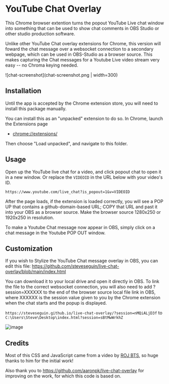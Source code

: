 YouTube Chat Overlay
====================

This Chrome browser extention turns the popout YouTube Live chat window into something that can be used to show chat comments in OBS Studio or other studio production software.

Unlike other YouTube Chat overlay extensions for Chrome, this version will foward the chat message over a websocket connection to a secondary webpage, which can be used in OBS-Studio as a browser source. This makes capturing the Chat messages for a Youtube Live video stream very easy -- no Chroma keying needed.



![chat-screenshot](chat-screenshot.png | width=300)

## Installation

Until the app is accepted by the Chrome extension store, you will need to install this package manually.

You can install this as an "unpacked" extension to do so. In Chrome, launch the Extensions page

* [chrome://extensions/](chrome://extensions/)

Then choose "Load unpacked", and navigate to this folder.

## Usage

Open up the YouTube live chat for a video, and click popout chat to open it in a new window. Or replace the `VIDEOID` in the URL below with your video's ID.

`https://www.youtube.com/live_chat?is_popout=1&v=VIDEOID`

After the page loads, if the extension is loaded correctly, you will see a POP UP that contains a github-domain-based URL; COPY that URL and past it into your OBS as a browser source.  Make the browser source 1280x250 or 1920x250 in resolution.

To make a Youtube Chat message now appear in OBS, simply click on a chat message in the Youtube POP OUT window.

## Customization

If you wish to Stylize the YouTube Chat message overlay in OBS, you can edit this file: https://github.com/steveseguin/live-chat-overlay/blob/main/index.html

You can download it to your local drive and open it directly in OBS. To link the file to the correct websocket connection, you will also need to add ?session=XXXXXX to the end of the browser source local file link in OBS, where XXXXXX is the session value given to you by the Chrome extension when the chat starts and the popup is displayed.

`https://steveseguin.github.io/live-chat-overlay/?session=nMQiALjD3f` 
to 
`C:\Users\Steve\Desktop\index.html?session=sBtMwWrkhZ`

![image](https://user-images.githubusercontent.com/2575698/115710917-e929d780-a340-11eb-9bb8-15dd5e603904.png)

## Credits

Most of this CSS and JavaScript came from a video by [ROJ BTS](https://www.youtube.com/watch?v=NHy9D4ClTvc), so huge thanks to him for the initial work!

Also thank you to https://github.com/aaronpk/live-chat-overlay for improving on the work, for which this code is based on.



